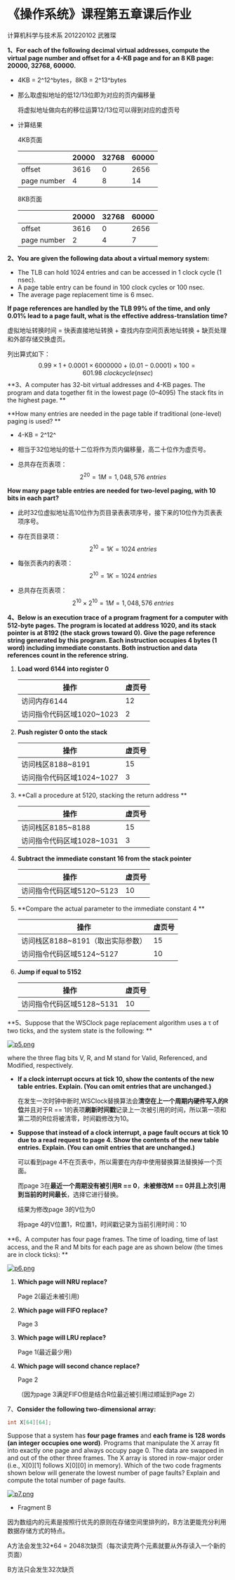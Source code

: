 # 《操作系统》课程第五章课后作业

计算机科学与技术系 201220102 武雅琛



**1、For each of the following decimal virtual addresses, compute the virtual page number and offset for a 4-KB page and for an 8 KB page: 20000,  32768, 60000.**

+ 4KB = 2^12^bytes，8KB = 2^13^bytes

+ 那么取虚拟地址的低12/13位即为对应的页内偏移量

  将虚拟地址做向右的移位运算12/13位可以得到对应的虚页号

+ 计算结果

  4KB页面

  |             | 20000 | 32768 | 60000 |
  | ----------- | ----- | ----- | ----- |
  | offset      | 3616  | 0     | 2656  |
  | page number | 4     | 8     | 14    |

  8KB页面

  |             | 20000 | 32768 | 60000 |
  | ----------- | ----- | ----- | ----- |
  | offset      | 3616  | 0     | 2656  |
  | page number | 2     | 4     | 7     |

**2、You are given the following data about a virtual memory system:**

- The TLB can hold 1024 entries and can be accessed in 1 clock cycle (1 nsec). 
- A page table entry can be found in 100 clock cycles or 100 nsec.
- The average page replacement time is 6 msec.

**If page references are handled by the TLB 99% of the time, and only  0.01% lead to a page fault, what is the effective address-translation  time?**

虚拟地址转换时间 = 快表直接地址转换 + 查找内存空间页表地址转换 + 缺页处理和外部存储交换虚页。

列出算式如下：
$$
0.99 \times 1 + 0.0001 \times 6000000 + (0.01 - 0.0001) \times 100 = 601.98 \ clockcycle(nsec)
$$
**3、A computer has 32-bit virtual addresses and 4-KB pages. The program and  data together fit in the lowest page (0–4095) The stack fits in the  highest page. **

**How many entries are needed in the page table if  traditional (one-level) paging is used? **

+ 4-KB = 2^12^

+ 相当于32位地址的低十二位将作为页内偏移量，高二十位作为虚页号。

+ 总共存在页表项：
  $$
  2^{20} = 1M = 1,048,576\ entries
  $$
  

**How many page table entries are  needed for two-level paging, with 10 bits in each part?**

+ 此时32位虚拟地址高10位作为页目录表表项序号，接下来的10位作为页表表项序号。

+ 存在页目录项：
  $$
  2^{10} = 1K = 1024 \ entries
  $$

+ 每张页表内的表项：
  $$
  2^{10} = 1K = 1024 \ entries
  $$
  
+ 总共存在页表项：
  $$
  2^{10} \times 2^{10} = 1M = 1,048,576\ entries
  $$

**4、Below is an execution trace of a program fragment for a computer with 512-byte pages. The program is located at address 1020, and its stack  pointer is at 8192 (the stack grows toward 0). Give the page reference  string generated by this program. Each instruction occupies 4 bytes (1  word) including immediate constants. Both instruction and data  references count in the reference string.**

1. **Load word 6144 into register 0**

   | 操作                      | 虚页号 |
   | ------------------------- | ------ |
   | 访问内存6144              | 12     |
   | 访问指令代码区域1020~1023 | 2      |

2. **Push register 0 onto the stack**

   | 操作                      | 虚页号 |
   | ------------------------- | ------ |
   | 访问栈区8188~8191         | 15     |
   | 访问指令代码区域1024~1027 | 3      |

3. **Call a procedure at 5120, stacking the return address **

   | 操作                      | 虚页号 |
   | ------------------------- | ------ |
   | 访问栈区8185~8188         | 15     |
   | 访问指令代码区域1028~1031 | 3      |
   
4. **Subtract the immediate constant 16 from the stack pointer** 

   | 操作                      | 虚页号 |
   | ------------------------- | ------ |
   | 访问指令代码区域5120~5123 | 10     |

5. **Compare the actual parameter to the immediate constant 4 **

   | 操作                              | 虚页号 |
   | --------------------------------- | ------ |
   | 访问栈区8188~8191（取出实际参数） | 15     |
   | 访问指令代码区域5124~5127         | 10     |

6. **Jump if equal to 5152**

   | 操作                      | 虚页号 |
   | ------------------------- | ------ |
   | 访问指令代码区域5128~5131 | 10     |



**5、Suppose that the WSClock page replacement algorithm uses a τ of two ticks, and the system state is the following: **   

[![p5.png](http://114.212.80.195:8170/media/cache/7a/f3/7af3af7b2d4af36ff3f9660571371889.jpg)](http://114.212.80.195:8170/media/wiki/images/39/26a9e3a90f76459f8a01a53489bffb9f/p5.png)

where the three flag bits V, R, and M stand for Valid, Referenced, and Modified, respectively.

- **If a clock interrupt occurs at tick 10, show the contents of the new table entries. Explain. (You can omit entries that are unchanged.)**

  在发生一次时钟中断时,WSClock替换算法会**清空在上一个周期内硬件写入的R位**并且对于R == 1的表项**刷新时间戳**记录上一次被引用的时间，所以第一项和第二项的R位将被清零，时间戳修改为10。

  

- **Suppose that instead of a clock interrupt, a page fault occurs at  tick 10 due to a read request to page 4. Show the contents of the new  table entries. Explain. (You can omit entries that are unchanged.)**

  可以看到page 4不在页表中，所以需要在内存中使用替换算法替换掉一个页面。

  而page 3在**最近一个周期没有被引用R == 0**，**未被修改M == 0并且上次引用到当前的时间最长**，选择它进行替换。

  结果为修改page 3的V位为0

  将page 4的V位置1，R位置1，时间戳记录为当前引用时间：10

**6、A computer has four page frames. The time of loading, time of last  access, and the R and M bits for each page are as shown below (the times are in clock ticks):  **
    

[![p6.png](http://114.212.80.195:8170/media/cache/36/e0/36e0bdfe8a6bcb0b250b2c044689cbbe.jpg)](http://114.212.80.195:8170/media/wiki/images/39/6c1dec8e52c04c54b9604a96dd871328/p6.png)

1. **Which page will NRU replace?**

   Page 2(最近未被引用)

2. **Which page will FIFO replace?**

   Page 3

3. **Which page will LRU replace?**

   Page 1(最近最少用)

4. **Which page will second chance replace?**

   Page 2

   （因为page 3满足FIFO但是结合R位最近被引用过顺延到Page 2）

   

7、**Consider the following two-dimensional array:** 

```C
int X[64][64];
```

Suppose that a system has **four page frames** and **each frame is 128  words (an integer occupies one word)**. Programs that manipulate the X  array fit into exactly one page and always occupy page 0. The data are  swapped in and out of the other three frames. The X array is stored in  row-major order (i.e., X[0][1] follows X[0][0] in memory). Which of the  two code fragments shown below will generate the lowest number of page  faults? Explain and compute the total number of page faults.

[![p7.png](http://114.212.80.195:8170/media/cache/ea/89/ea8908161b89611bd5a502cf62bb2fb7.jpg)](http://114.212.80.195:8170/media/wiki/images/39/b3c61e29dcd0458cab6026cee90ccf9b/p7.png)



+ Fragment B

因为数组内的元素是按照行优先的原则在存储空间里排列的，B方法更能充分利用数据存储方式的特点。

A方法会发生32*64 = 2048次缺页（每次读完两个元素就要从外存读入一个新的页面）

B方法只会发生32次缺页
